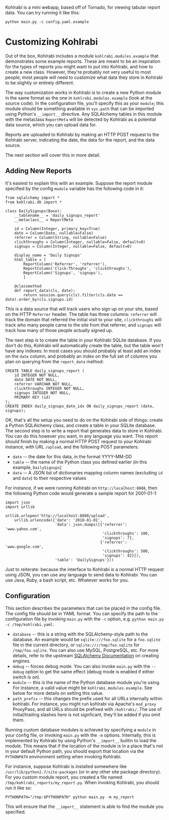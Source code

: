 Kohlrabi is a mini webapp, based off of Tornado, for viewing tabular report
data. You can try running it like this:

    python main.py -c config.yaml.example

Customizing Kohlrabi
====================

Out of the box, Kohlrabi includes a module `kohlrabi.modules.example` that
demonstrates some example reports. These are meant to be an inspiration for the
types of reports you might want to put into Kohlrabi, and how to create a new
class. However, they're probably not very useful to most people; most people
will need to customize what data they store in Kohlrabi to be slightly or
entirely different.

The way customization works in Kohlrabi is to create a new Python module in the
same format as the one in `kohlrabi.modules.example` (look at the source
code). In the configuration file, you'll specify this as your `module`; this
module should be something available in `sys.path` that can be imported using
Python's `__import__` directive. Any SQLAlchemy tables in this module with the
metaclass `ReportMeta` will be detected by Kohlrabi as a potential data source,
which you can upload data for.

Reports are uploaded to Kohlrabi by making an HTTP POST request to the Kohlrabi
server, indicating the date, the data for the report, and the data source.

The next section will cover this in more detail.

Adding New Reports
------------------

It's easiest to explain this with an example. Suppose the report module
specified by the config `module` variable has the following code in it:

    from sqlalchemy import *
    from kohlrabi.db import *
    
    class DailySignups(Base):
        __tablename__ = 'daily_signups_report'
        __metaclass__ = ReportMeta

        id = Column(Integer, primary_key=True)
        date = Column(Date, nullable=False)
        referrer = Column(String, nullable=False)
        clickthroughs = Column(Integer, nullable=False, default=0)
        signups = Column(Integer, nullable=False, default=0)
    
        display_name = 'Daily Signups'
        html_table = [
            ReportColumn('Referrer', 'referrer'),
            ReportColumn('Click-Throughs', 'clickthroughs'),
            ReportColumn('Signups', 'signups'),
            ]
    
        @classmethod
        def report_data(cls, date):
            return session.query(cls).filter(cls.date == date).order_by(cls.signups.id)

This is a data source that will track users who sign up on your site, based on
the HTTP `Referrer` header. The table has three columns: `referrer` will track
the domain that referred the initial visit to your site, `clickthroughs` will
track who many people came to the site from that referrer, and `signups` will
track how many of those people actually signed up.

The next step is to create the table in your Kohlrabi SQLite database. If you
don't do this, Kohlrabi will automatically create the table, but the table won't
have any indexes. In most cases you should probably at least add an index on the
`date` column, and probably an index on the full set of columns you plan on
querying from the `report_data` method:

    CREATE TABLE daily_signups_report (
        id INTEGER NOT NULL,
        date DATE NOT NULL,
        referrer VARCHAR NOT NULL,
        clickthroughs INTEGER NOT NULL,
        signups INTEGER NOT NULL,
        PRIMARY KEY (id)
    );
    CREATE INDEX daily_signups_date_idx ON daily_signups_report (date, signups);

OK, that's all the setup you need to do on the Kohlrabi side of things: create a
Python SQLAlchemy class, and create a table in your SQLite database. The second
step is to write a report that generates data to store in Kohlrabi. You can do
this however you want, in any language you want. This report should finish by
making a normal HTTP POST request to your Kohlrabi instance, with URL `/upload`,
and the following POST parameters:

* `date` -- the date for this data, in the format YYYY-MM-DD
* `table` -- the name of the Python class you defined earlier (in this example, `DailySignups`)
* `data` -- A JSON list of dictionaries mapping column names (excluding `id` and `date`) to their respective values

For instance, if we were running Kohlrabi on `http://localhost:8888`, then the
following Python code would generate a sample report for 2001-01-1:

    import json
    import urllib
    
    urllib.urlopen('http://localhost:8888/upload',
        urllib.urlencode({'date': '2010-01-01',
                          'data': json.dumps([{'referrer': 'www.yahoo.com',
                                               'clickthroughs': 100,
                                               'signups': 7},
                                              {'referrer': 'www.google.com',
                                               'clickthroughs': 500,
                                               'signups': 42}]),
                          'table': 'DailySignups'}))

Just to reiterate: because the interface to Kohlrabi is a normal HTTP request
using JSON, you can use any language to send data to Kohlrabi. You can use Java,
Ruby, a bash script, etc. Whatever works for you.

Configuration
-------------

This section describes the parameters that can be placed in the config file. The
config file should be in YAML format. You can specify the path to the
configuration file by invoking `main.py` with the `-c` option, e.g.
`python main.py -c /tmp/kohlrabi.yaml`.

* `database` -- this is a string with the SQLAlchemy-style path to the
  database. An example would be `sqlite:///foo.sqlite` for a `foo.sqlite` file
  in the current directory, or `sqlite:////tmp/foo.sqlite` for
  `/tmp/foo.sqlite`. You can also use MySQL, PostgreSQL, etc. For more details,
  refer to the upstream
  [SQLAlchemy Documentation](http://www.sqlalchemy.org/docs/core/engines.html#sqlalchemy.create_engine)
  on creating engines.
* `debug` -- forces debug mode. You can also invoke `main.py` with the `--debug`
  option to get the same effect (debug mode is enabled if either switch is on).
* `module` -- this is the name of the Python database module you're using. For
  instance, a valid value might be `kohlrabi.modules.example`. See below for
  more details on setting this value.
* `path_prefix` -- this changes the prefix used for all URLs internally within
  kohlrabi. For instance, you might run kohlrabi via Apache's `mod_proxy`
  ProxyPass, and all URLs should be prefixed with `/kohlrabi/`. The use of
  initial/trailing slashes here is not signficant, they'll be added if you omit
  them.

Running custom database modules is achieved by specifying a `module` in your
config file, or invoking `main.py` with the `-m` options. Internally, this is
implemented by Kohlrabi by using Python's `__import__` bulitin to load the
module. This means that if the location of the module is in a place that's not
in your default Python path, you should export that location via the
`PYTHONPATH` environment setting when invoking Kohlrabi.

For instance, suppose Kohlrabi is installed somewhere like
`/usr/lib/python2.7/site-packages` (or in any other site package directory). For
you custom module report, you created a file named
`/tmp/kohlrabi_reports/my_report.py`. When invoking Kohlrabi, you should run it
like so:

    PYTHONPATH="/tmp:$PYTHONPATH" python main.py -m my_report

This will ensure that the `__import__` statement is able to find the module you
specified.
